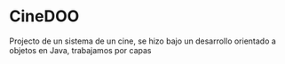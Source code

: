 # CineDOO
Projecto de un sistema de un cine, se hizo bajo un desarrollo orientado a objetos en Java, trabajamos por capas
